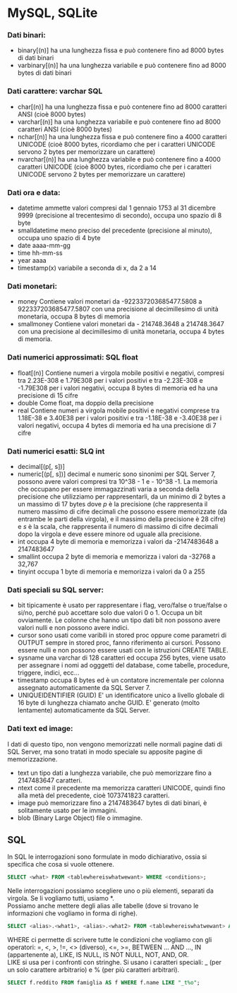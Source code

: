 # MySQL, SQLite

### Dati binari:
- binary[(n)] ha una lunghezza fissa e può contenere fino ad 8000 bytes di dati
binari
- varbinary[(n)] ha una lunghezza variabile e può contenere fino ad 8000 bytes di dati binari

### Dati carattere: varchar SQL
- char[(n)] ha una lunghezza fissa e può contenere fino ad 8000 caratteri ANSI (cioè 8000 bytes)
- varchar[(n)] ha una lunghezza variabile e può contenere fino ad 8000 caratteri ANSI (cioè 8000 bytes)
- nchar[(n)] ha una lunghezza fissa e può contenere fino a 4000 caratteri UNICODE (cioè 8000 bytes, ricordiamo che per i caratteri UNICODE servono 2 bytes per memorizzare un carattere)
- nvarchar[(n)] ha una lunghezza variabile e può contenere fino a 4000 caratteri UNICODE (cioè 8000 bytes, ricordiamo che per i caratteri UNICODE servono 2 bytes per memorizzare un carattere)

### Dati ora e data:
- datetime ammette valori compresi dal 1 gennaio 1753 al 31 dicembre 9999 (precisione al trecentesimo di secondo), occupa uno spazio di 8 byte
- smalldatetime meno preciso del precedente (precisione al minuto), occupa uno spazio di 4 byte
- date aaaa-mm-gg
- time hh-mm-ss
- year aaaa
- timestamp(x) variabile a seconda di x, da 2 a 14

### Dati monetari:
- money Contiene valori monetari da -922337203685477.5808 a 922337203685477.5807 con una precisione al decimillesimo di unità monetaria, occupa 8 bytes di memoria
- smallmoney Contiene valori monetari da - 214748.3648 a 214748.3647 con una precisione al decimillesimo di unità monetaria, occupa 4 bytes di memoria.

### Dati numerici approssimati: SQL float 
- float[(n)] Contiene numeri a virgola mobile positivi e negativi, compresi tra 2.23E-308 e 1.79E308 per i valori positivi e tra -2.23E-308 e -1.79E308 per i valori negativi, occupa 8 bytes di memoria ed ha una precisione di 15 cifre
- double Come float, ma doppio della precisione
- real Contiene numeri a virgola mobile positivi e negativi comprese tra 1.18E-38 e 3.40E38 per i valori positivi e tra -1.18E-38 e -3.40E38 per i valori negativi, occupa 4 bytes di memoria ed ha una precisione di 7 cifre

### Dati numerici esatti: SLQ int
- decimal[(p[, s])]
- numeric[(p[, s])] decimal e numeric sono sinonimi per SQL Server 7, possono avere
valori compresi tra 10^38 - 1 e - 10^38 -1. La memoria che occupano
per essere immagazzinati varia a seconda della precisione che
utilizziamo per rappresentarli, da un minimo di 2 bytes a un massimo
di 17 bytes dove _p_ è la precisione (che rappresenta il numero massimo di cifre
decimali che possono essere memorizzate (da entrambe le parti della
virgola), e il massimo della precisione è 28 cifre) e _s_ è la scala, che rappresenta il numero di massimo di cifre decimali dopo la virgola e deve essere minore od uguale alla precisione.
- int occupa 4 byte di memoria e memorizza i valori da -2147483648 a 2147483647
- smallint occupa 2 byte di memoria e memorizza i valori da -32768 a 32,767
- tinyint occupa 1 byte di memoria e memorizza i valori da 0 a 255

### Dati speciali su SQL server:
- bit tipicamente è usato per rappresentare i flag, vero/false o true/false o si/no, perché può accettare solo due valori 0 o 1. Occupa un bit ovviamente. Le colonne che hanno un tipo dati bit non possono avere valori nulli e non possono avere indici. 
- cursor sono usati come varibili in stored proc oppure come parametri di OUTPUT sempre in stored proc, fanno riferimento ai cursori. Possono essere nulli e non possono essere usati con le istruzioni CREATE TABLE.
- sysname una varchar di 128 caratteri ed occupa 256 bytes, viene usato per assegnare i nomi ad ogggetti del database, come tabelle, procedure, triggere, indici, ecc...
- timestamp occupa 8 bytes ed è un contatore incrementale per colonna assegnato automaticamente da SQL Server 7.
- UNIQUEIDENTIFIER (GUID) E' un identificatore unico a livello globale di 16 byte di lunghezza chiamato anche GUID. E' generato (molto lentamente) automaticamente da SQL Server.

### Dati text ed image:
I dati di questo tipo, non vengono memorizzati nelle normali pagine dati di SQL Server, ma sono tratati in modo speciale su apposite pagine di memorizzazione.
- text un tipo dati a lunghezza variabile, che può memorizzare fino a 2147483647 caratteri.
- ntext come il precedente ma memorizza caratteri UNICODE, quindi fino alla metà del precedente, cioè 1073741823 caratteri.
- image può memorizzare fino a 2147483647 bytes di dati binari, è solitamente usato per le immagini.
- blob (Binary Large Object) file o immagine.

## SQL 
In SQL le interrogazioni sono formulate in modo dichiarativo, ossia si specifica che cosa si vuole ottenere.
```sql
SELECT <what> FROM <tablewhereiswhatwewant> WHERE <conditions>; 
```
Nelle interrogazioni possiamo scegliere uno o più elementi, separati da virgola. Se li vogliamo tutti, usiamo *. <br>
Possiamo anche mettere degli alias alle tabelle (dove si trovano le informazioni che vogliamo in forma di righe). 
```sql
SELECT <alias>.<what1>, <alias>.<what2> FROM <tablewhereiswhatwewant> AS <alias> WHERE <conditions>; 
```
WHERE ci permette di scrivere tutte le condizioni che vogliamo con gli operatori: =, <, >, !=, <> (diverso), <=, >=, BETWEEN ... AND ..., IN (appartenente a), LIKE, IS NULL, IS NOT NULL, NOT, AND, OR. <br>
LIKE si usa per i confronti con stringhe. Si usano i caratteri speciali: _ (per un solo carattere arbitrario) e % (per più caratteri arbitrari).
```sql
SELECT f.reddito FROM famiglia AS f WHERE f.name LIKE "_t%o"; 
```
